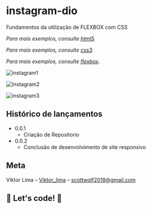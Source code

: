 # instagram-dio
Fundamentos da utilização de FLEXBOX com CSS

_Para mais exemplos, consulte [html5](https://pt.wikipedia.org/wiki/HTML5)._

_Para mais exemplos, consulte [css3](https://developer.mozilla.org/pt-BR/docs/Web/CSS)._

_Para mais exemplos, consulte [flexbox](https://developer.mozilla.org/pt-BR/docs/Learn/CSS/CSS_layout/Flexbox)._

![instagram1](C:\Users\User\Pictures\Screenshots\instagram1.png)



![Instagram2](C:\Users\User\Pictures\Screenshots\Instagram2.png)

![instagram3](C:\Users\User\Pictures\Screenshots\instagram3.png)

## Histórico de lançamentos

* 0.0.1
    * Criação de Repositorio  
* 0.0.2
    * Conclusão de desenvolvimento de site responsivo  

## Meta

Viktor Lima – [Viktor_lima]() – scottwolf2018@gmail.com

## 🚀 Let's code! 🚀
